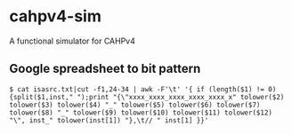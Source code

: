# cahpv4-sim

A functional simulator for CAHPv4

## Google spreadsheet to bit pattern

```shell
$ cat isasrc.txt|cut -f1,24-34 | awk -F'\t' '{ if (length($1) != 0) {split($1,inst," ");print "{\"xxxx_xxxx_xxxx_xxxx_xxxx_x" tolower($2) tolower($3) tolower($4) "_" tolower($5) tolower($6) tolower($7) tolower($8) "_" tolower($9) tolower($10) tolower($11) tolower($12) "\", inst_" tolower(inst[1]) "},\t// " inst[1] }}'
```
